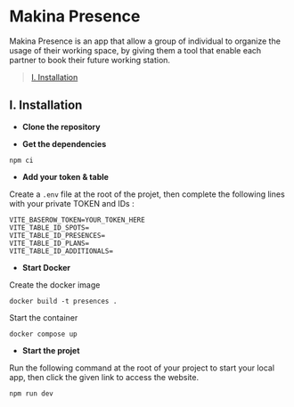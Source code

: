# Makina Presence

Makina Presence is an app that allow a group of individual to organize the usage of their working space, by giving them a tool that enable each partner to book their future working station.

> [I. Installation](#installation)


## I. Installation

- **Clone the repository**

- **Get the dependencies**
```
npm ci
```

- **Add your token & table**

Create a `.env` file at the root of the projet, then complete the following lines with your private TOKEN and IDs :
```
VITE_BASEROW_TOKEN=YOUR_TOKEN_HERE
VITE_TABLE_ID_SPOTS=
VITE_TABLE_ID_PRESENCES=
VITE_TABLE_ID_PLANS=
VITE_TABLE_ID_ADDITIONALS=
```

- **Start Docker**

Create the docker image
```
docker build -t presences .
```

Start the container
```
docker compose up
```


- **Start the projet**

Run the following command at the root of your project to start your local app, then click the given link to access the website.
```
npm run dev
```
